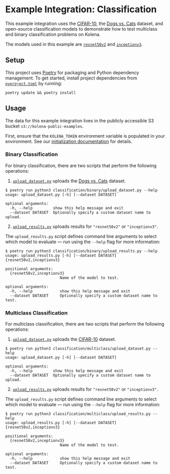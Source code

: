 # Example Integration: Classification

This example integration uses the [CIFAR-10](https://www.cs.toronto.edu/~kriz/cifar.html), the
[Dogs vs. Cats](https://www.kaggle.com/c/dogs-vs-cats) dataset, and open-source classification models to demonstrate
how to test multiclass and binary classification problems on Kolena.

The models used in this example are
[`resnet50v2`](https://www.tensorflow.org/api_docs/python/tf/keras/applications/resnet_v2/ResNet50V2) and
[`inceptionv3`](https://www.tensorflow.org/api_docs/python/tf/keras/applications/inception_v3/InceptionV3).

## Setup

This project uses [Poetry](https://python-poetry.org/) for packaging and Python dependency management. To get started,
install project dependencies from [`pyproject.toml`](./pyproject.toml) by running:

```shell
poetry update && poetry install
```

## Usage

The data for this example integration lives in the publicly accessible S3 bucket `s3://kolena-public-examples`.

First, ensure that the `KOLENA_TOKEN` environment variable is populated in your environment. See our
[initialization documentation](https://docs.kolena.io/installing-kolena/#initialization) for details.


### Binary Classification

For binary classification, there are two scripts that perform the following operations:

1. [`upload_dataset.py`](classification/binary/upload_dataset.py) uploads the
[Dogs vs. Cats](https://www.kaggle.com/c/dogs-vs-cats) dataset.

```shell
$ poetry run python3 classification/binary/upload_dataset.py --help
usage: upload_dataset.py [-h] [--dataset DATASET]

optional arguments:
  -h, --help         show this help message and exit
  --dataset DATASET  Optionally specify a custom dataset name to upload.
```

2. [`upload_results.py`](classification/binary/upload_results.py) uploads results for `"resnet50v2"` or
`"inceptionv3"`.

The `upload_results.py` script defines command line arguments to select which model to evaluate — run using the
`--help` flag for more information:

```shell
$ poetry run python3 classification/binary/upload_results.py --help
usage: upload_results.py [-h] [--dataset DATASET] {resnet50v2,inceptionv3}

positional arguments:
  {resnet50v2,inceptionv3}
                        Name of the model to test.

optional arguments:
  -h, --help            show this help message and exit
  --dataset DATASET     Optionally specify a custom dataset name to test.
```

### Multiclass Classification

For multiclass classification, there are two scripts that perform the following operations:

1. [`upload_dataset.py`](classification/multiclass/upload_dataset.py) uploads the
[CIFAR-10](https://www.cs.toronto.edu/~kriz/cifar.html) dataset.

```shell
$ poetry run python3 classification/multiclass/upload_dataset.py --help
usage: upload_dataset.py [-h] [--dataset DATASET]

optional arguments:
  -h, --help         show this help message and exit
  --dataset DATASET  Optionally specify a custom dataset name to upload.
```

2. [`upload_results.py`](classification/multiclass/upload_results.py) uploads results for `"resnet50v2"` or
`"inceptionv3"`.

The `upload_results.py` script defines command line arguments to select which model to evaluate — run using the
`--help` flag for more information:

```shell
$ poetry run python3 classification/multiclass/upload_results.py --help
usage: upload_results.py [-h] [--dataset DATASET] {resnet50v2,inceptionv3}

positional arguments:
  {resnet50v2,inceptionv3}
                        Name of the model to test.

optional arguments:
  -h, --help            show this help message and exit
  --dataset DATASET     Optionally specify a custom dataset name to test.
```
